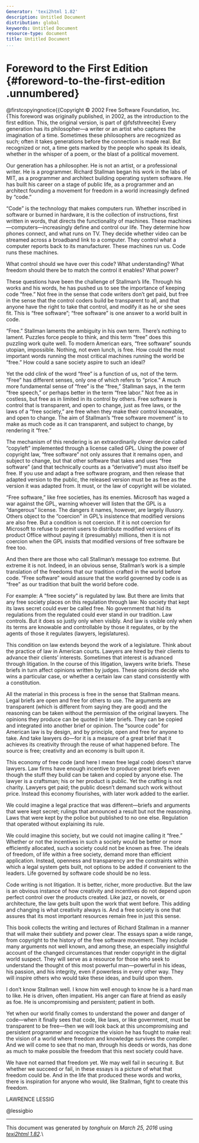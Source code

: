 ```yaml
---
Generator: 'texi2html 1.82'
description: Untitled Document
distribution: global
keywords: Untitled Document
resource-type: document
title: Untitled Document
...
```


Foreword to the First Edition {#foreword-to-the-first-edition .unnumbered}
=============================

@firstcopyingnotice{{Copyright © 2002 Free Software Foundation, Inc.\
 {This foreword was originally published, in 2002, as the introduction
to the first edition. This, the original version, is part of
@fsfsthreecite} Every generation has its philosopher—a writer or an
artist who captures the imagination of a time. Sometimes these
philosophers are recognized as such; often it takes generations before
the connection is made real. But recognized or not, a time gets marked
by the people who speak its ideals, whether in the whisper of a poem, or
the blast of a political movement.

Our generation has a philosopher. He is not an artist, or a professional
writer. He is a programmer. Richard Stallman began his work in the labs
of MIT, as a programmer and architect building operating system
software. He has built his career on a stage of public life, as a
programmer and an architect founding a movement for freedom in a world
increasingly defined by “code.”

“Code” is the technology that makes computers run. Whether inscribed in
software or burned in hardware, it is the collection of instructions,
first written in words, that directs the functionality of machines.
These machines—computers—increasingly define and control our life. They
determine how phones connect, and what runs on TV. They decide whether
video can be streamed across a broadband link to a computer. They
control what a computer reports back to its manufacturer. These machines
run us. Code runs these machines.

What control should we have over this code? What understanding? What
freedom should there be to match the control it enables? What power?

These questions have been the challenge of Stallman’s life. Through his
works and his words, he has pushed us to see the importance of keeping
code “free.” Not free in the sense that code writers don’t get paid, but
free in the sense that the control coders build be transparent to all,
and that anyone have the right to take that control, and modify it as he
or she sees fit. This is “free software”; “free software” is one answer
to a world built in code.

“Free.” Stallman laments the ambiguity in his own term. There’s nothing
to lament. Puzzles force people to think, and this term “free” does this
puzzling work quite well. To modern American ears, “free software”
sounds utopian, impossible. Nothing, not even lunch, is free. How could
the most important words running the most critical machines running the
world be “free.” How could a sane society aspire to such an ideal?

Yet the odd clink of the word “free” is a function of us, not of the
term. “Free” has different senses, only one of which refers to “price.”
A much more fundamental sense of “free” is the “free,” Stallman says, in
the term “free speech,” or perhaps better in the term “free labor.” Not
free as in costless, but free as in limited in its control by others.
Free software is control that is transparent, and open to change, just
as free laws, or the laws of a “free society,” are free when they make
their control knowable, and open to change. The aim of Stallman’s “free
software movement” is to make as much code as it can transparent, and
subject to change, by rendering it “free.”

The mechanism of this rendering is an extraordinarily clever device
called “copyleft” implemented through a license called GPL. Using the
power of copyright law, “free software” not only assures that it remains
open, and subject to change, but that other software that takes and uses
“free software” (and that technically counts as a “derivative”) must
also itself be free. If you use and adapt a free software program, and
then release that adapted version to the public, the released version
must be as free as the version it was adapted from. It must, or the law
of copyright will be violated.

“Free software,” like free societies, has its enemies. Microsoft has
waged a war against the GPL, warning whoever will listen that the GPL is
a “dangerous” license. The dangers it names, however, are largely
illusory. Others object to the “coercion” in GPL’s insistence that
modified versions are also free. But a condition is not coercion. If it
is not coercion for Microsoft to refuse to permit users to distribute
modified versions of its product Office without paying it (presumably)
millions, then it is not coercion when the GPL insists that modified
versions of free software be free too.

And then there are those who call Stallman’s message too extreme. But
extreme it is not. Indeed, in an obvious sense, Stallman’s work is a
simple translation of the freedoms that our tradition crafted in the
world before code. “Free software” would assure that the world governed
by code is as “free” as our tradition that built the world before code.

For example: A “free society” is regulated by law. But there are limits
that any free society places on this regulation through law: No society
that kept its laws secret could ever be called free. No government that
hid its regulations from the regulated could ever stand in our
tradition. Law controls. But it does so justly only when visibly. And
law is visible only when its terms are knowable and controllable by
those it regulates, or by the agents of those it regulates (lawyers,
legislatures).

This condition on law extends beyond the work of a legislature. Think
about the practice of law in American courts. Lawyers are hired by their
clients to advance their clients’ interests. Sometimes that interest is
advanced through litigation. In the course of this litigation, lawyers
write briefs. These briefs in turn affect opinions written by judges.
These opinions decide who wins a particular case, or whether a certain
law can stand consistently with a constitution.

All the material in this process is free in the sense that Stallman
means. Legal briefs are open and free for others to use. The arguments
are transparent (which is different from saying they are good) and the
reasoning can be taken without the permission of the original lawyers.
The opinions they produce can be quoted in later briefs. They can be
copied and integrated into another brief or opinion. The “source code”
for American law is by design, and by principle, open and free for
anyone to take. And take lawyers do—for it is a measure of a great brief
that it achieves its creativity through the reuse of what happened
before. The source is free; creativity and an economy is built upon it.

This economy of free code (and here I mean free legal code) doesn’t
starve lawyers. Law firms have enough incentive to produce great briefs
even though the stuff they build can be taken and copied by anyone else.
The lawyer is a craftsman; his or her product is public. Yet the
crafting is not charity. Lawyers get paid; the public doesn’t demand
such work without price. Instead this economy flourishes, with later
work added to the earlier.

We could imagine a legal practice that was different—briefs and
arguments that were kept secret; rulings that announced a result but not
the reasoning. Laws that were kept by the police but published to no one
else. Regulation that operated without explaining its rule.

We could imagine this society, but we could not imagine calling it
“free.” Whether or not the incentives in such a society would be better
or more efficiently allocated, such a society could not be known as
free. The ideals of freedom, of life within a free society, demand more
than efficient application. Instead, openness and transparency are the
constraints within which a legal system gets built, not options to be
added if convenient to the leaders. Life governed by software code
should be no less.

Code writing is not litigation. It is better, richer, more productive.
But the law is an obvious instance of how creativity and incentives do
not depend upon perfect control over the products created. Like jazz, or
novels, or architecture, the law gets built upon the work that went
before. This adding and changing is what creativity always is. And a
free society is one that assures that its most important resources
remain free in just this sense.

This book collects the writing and lectures of Richard Stallman in a
manner that will make their subtlety and power clear. The essays span a
wide range, from copyright to the history of the free software movement.
They include many arguments not well known, and among these, an
especially insightful account of the changed circumstances that render
copyright in the digital world suspect. They will serve as a resource
for those who seek to understand the thought of this most powerful
man—powerful in his ideas, his passion, and his integrity, even if
powerless in every other way. They will inspire others who would take
these ideas, and build upon them.

I don’t know Stallman well. I know him well enough to know he is a hard
man to like. He is driven, often impatient. His anger can flare at
friend as easily as foe. He is uncompromising and persistent; patient in
both.

Yet when our world finally comes to understand the power and danger of
code—when it finally sees that code, like laws, or like government, must
be transparent to be free—then we will look back at this uncompromising
and persistent programmer and recognize the vision he has fought to make
real: the vision of a world where freedom and knowledge survives the
compiler. And we will come to see that no man, through his deeds or
words, has done as much to make possible the freedom that this next
society could have.

We have not earned that freedom yet. We may well fail in securing it.
But whether we succeed or fail, in these essays is a picture of what
that freedom could be. And in the life that produced these words and
works, there is inspiration for anyone who would, like Stallman, fight
to create this freedom.

LAWRENCE LESSIG

@lessigbio

------------------------------------------------------------------------

This document was generated by *tonghuix* on *March 25, 2016* using
[*texi2html 1.82*](http://www.nongnu.org/texi2html/).\
